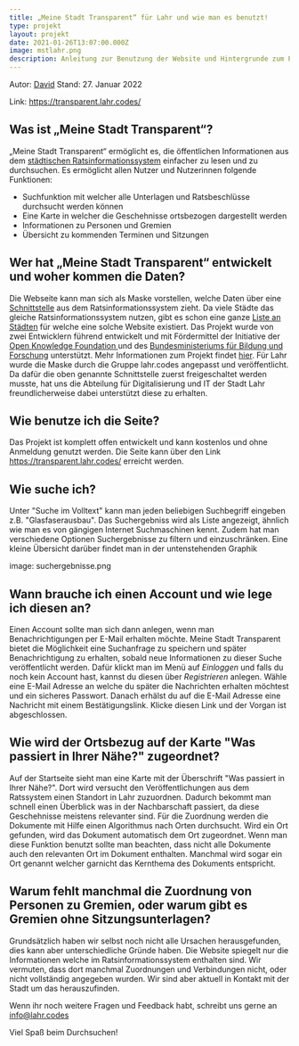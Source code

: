 ```yaml
---
title: „Meine Stadt Transparent“ für Lahr und wie man es benutzt!
type: projekt
layout: projekt
date: 2021-01-26T13:07:00.000Z
image: mstlahr.png
description: Anleitung zur Benutzung der Website und Hintergrunde zum Projekt und den Daten
---
```

Autor: [David](https://github.com/synolus-david)
Stand: 27. Januar 2022

Link: https://transparent.lahr.codes/  

## Was ist „Meine Stadt Transparent“?

„Meine Stadt Transparent“ ermöglicht es, die öffentlichen Informationen aus dem [städtischen Ratsinformationssystem](https://lahr.ratsinfomanagement.net/startseite) einfacher zu lesen und zu durchsuchen. Es ermöglicht allen Nutzer und Nutzerinnen folgende Funktionen:

* Suchfunktion mit welcher alle Unterlagen und Ratsbeschlüsse durchsucht werden können
* Eine Karte in welcher die Geschehnisse ortsbezogen dargestellt werden
* Informationen zu Personen und Gremien
* Übersicht zu kommenden Terminen und Sitzungen

## Wer hat „Meine Stadt Transparent“ entwickelt und woher kommen die Daten?

Die Webseite kann man sich als Maske vorstellen, welche Daten über eine [Schnittstelle](https://oparl.org/) aus dem Ratsinformationssystem zieht. Da viele Städte das gleiche Ratsinformationssystem nutzen, gibt es schon eine ganze [Liste an Städten](https://meine-stadt-transparent.de/) für welche eine solche Website existiert. Das Projekt wurde von zwei Entwicklern führend entwickelt und mit Fördermittel der Initiative der [Open Knowledge Foundation ](https://okfn.de/) und des [Bundesministeriums für Bildung und Forschung](https://www.bmbf.de/) unterstützt. Mehr Informationen zum Projekt findet [hier](https://transparent.lahr.codes/info/about/). Für Lahr wurde die Maske durch die Gruppe lahr.codes angepasst und veröffentlicht. Da dafür die oben genannte Schnittstelle zuerst freigeschaltet werden musste, hat uns die Abteilung für Digitalisierung und IT der Stadt Lahr freundlicherweise dabei unterstützt diese zu erhalten.   

## Wie benutze ich die Seite?

Das Projekt ist komplett offen entwickelt und kann kostenlos und ohne Anmeldung genutzt werden. Die Seite kann über den Link https://transparent.lahr.codes/ erreicht werden.

## Wie suche ich?

Unter "Suche im Volltext" kann man jeden beliebigen Suchbegriff eingeben z.B. "Glasfaserausbau". Das Suchergebniss wird als Liste angezeigt, ähnlich wie man es von gängigen Internet Suchmaschinen kennt. Zudem hat man verschiedene Optionen Suchergebnisse zu filtern und einzuschränken. Eine kleine Übersicht darüber findet man in der untenstehenden Graphik 

image: suchergebnisse.png

## Wann brauche ich einen Account und wie lege ich diesen an?

Einen Account sollte man sich dann anlegen, wenn man Benachrichtigungen per E-Mail erhalten möchte. Meine Stadt Transparent bietet die Möglichkeit eine Suchanfrage zu speichern und später Benachrichtigung zu erhalten, sobald neue Informationen zu dieser Suche veröffentlicht werden. Dafür klickt man im Menü auf *Einloggen* und falls du noch kein Account hast, kannst du diesen über *Registrieren* anlegen. Wähle eine E-Mail Adresse an welche du später die Nachrichten erhalten möchtest und ein sicheres Passwort. Danach erhälst du auf die E-Mail Adresse eine Nachricht mit einem Bestätigungslink. Klicke diesen Link und der Vorgan ist abgeschlossen.

## Wie wird der Ortsbezug auf der Karte "Was passiert in Ihrer Nähe?" zugeordnet?

Auf der Startseite sieht man eine Karte mit der Überschrift "Was passiert in Ihrer Nähe?". Dort wird versucht den Veröffentlichungen aus dem Ratssystem einen Standort in Lahr zuzuordnen. Dadurch bekommt man schnell einen Überblick was in der Nachbarschaft passiert, da diese Geschehnisse meistens relevanter sind. Für die Zuordnung werden die Dokumente mit Hilfe einen Algorithmus nach Orten durchsucht. Wird ein Ort gefunden, wird das Dokument automatisch dem Ort zugeordnet. Wenn man diese Funktion benutzt sollte man beachten, dass nicht alle Dokumente auch den relevanten Ort im Dokument enthalten. Manchmal wird sogar ein Ort genannt welcher garnicht das Kernthema des Dokuments entspricht. 

## Warum fehlt manchmal die Zuordnung von Personen zu Gremien, oder warum gibt es Gremien ohne Sitzungsunterlagen?

Grundsätzlich haben wir selbst noch nicht alle Ursachen herausgefunden, dies kann aber unterschiedliche Gründe haben. Die Website spiegelt nur die Informationen welche im Ratsinformationssystem enthalten sind. Wir vermuten, dass dort manchmal Zuordnungen und Verbindungen nicht, oder nicht vollständig angegeben wurden. Wir sind aber aktuell in Kontakt mit der Stadt um das herauszufinden. 

Wenn ihr noch weitere Fragen und Feedback habt, schreibt uns gerne an info@lahr.codes 

Viel Spaß beim Durchsuchen!

